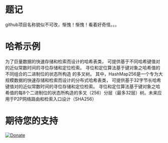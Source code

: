 # 题记

github项目名称貌似不可改，惭愧！惭愧！看着好奇怪。。。

# 哈希示例
为了巨量数据的快速存储和检索而设计的哈希表类， 可提供基于不同哈希键值对的近似常数时间的寻位存储和定位检索。  寻位和定位算法基于键对象之哈希值的不同组合的二进制位的状态所构造 的多叉树。
其中，HashMap256是一个专为大规模数据的快速存储和检索而设计的分布式哈希表类， 可提供基于32字节长哈希键值对的近似常数时间的寻位存储和定位检索。
寻位和定位算法基于键对象之哈希值的每8个二进制位的状态所构造的多叉（256）分层（最多32层）树。未来应用于P2P网络路由和检索入口设计（SHA256）


# 期待您的支持

<p>
  <a href="http://www.q3lives.com/donate/payment/surport.html" title="Donate" rel="nofollow">
    <img src="http://www.q3lives.com/donate/payment/images/donate.png" alt="Donate" title="云南浅浅科技有限公司" style="max-width:100%;">
  </a>
</p>

